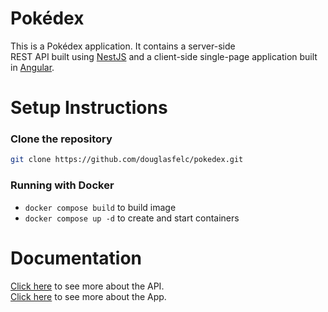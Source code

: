 # Pokédex

This is a Pokédex application. It contains a server-side \
REST API built using [NestJS](https://nestjs.com) and a client-side single-page
application built in [Angular](https://angular.dev).


# Setup Instructions

### Clone the repository

```bash
git clone https://github.com/douglasfelc/pokedex.git
```

### Running with Docker

- `docker compose build` to build image
- `docker compose up -d` to create and start containers


# Documentation

[Click here](./api/README.md) to see more about the API. \
[Click here](./app/README.md) to see more about the App.
